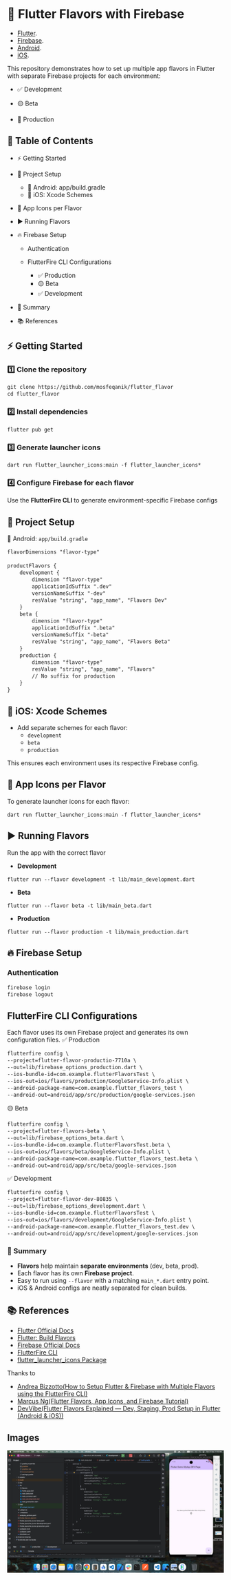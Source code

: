 # 🚀 Flutter Flavors with Firebase
* [Flutter](https://flutter.dev).
* [Firebase](https://firebase.google.com).
* [Android](https://developer.android.com).
* [iOS](https://developer.apple.com/ios/).

This repository demonstrates how to set up multiple app flavors in Flutter with separate Firebase projects for each environment:

* ✅ Development

* 🟡 Beta

* 🔵 Production


## 📑 Table of Contents


* ⚡ Getting Started

* 📂 Project Setup
    * 🔹 Android: app/build.gradle
    * 🔹 iOS: Xcode Schemes
* 🎨 App Icons per Flavor
* ▶️ Running Flavors
* 🔥 Firebase Setup
    * Authentication
    * FlutterFire CLI Configurations

        * ✅ Production
        * 🟡 Beta
        * ✅ Development
* 📖 Summary
* 📚 References

## ⚡ Getting Started

### 1️⃣ Clone the repository

```
git clone https://github.com/mosfeqanik/flutter_flavor
cd flutter_flavor
```
### 2️⃣ Install dependencies

```
flutter pub get
```
### 3️⃣ Generate launcher icons

```
dart run flutter_launcher_icons:main -f flutter_launcher_icons*
```

### 4️⃣ Configure Firebase for each flavor

Use the **FlutterFire CLI** to generate environment-specific Firebase configs

## 📂 Project Setup

🔹 Android: `app/build.gradle`
```
flavorDimensions "flavor-type"

productFlavors {
    development {
        dimension "flavor-type"
        applicationIdSuffix ".dev"
        versionNameSuffix "-dev"
        resValue "string", "app_name", "Flavors Dev"
    }
    beta {
        dimension "flavor-type"
        applicationIdSuffix ".beta"
        versionNameSuffix "-beta"
        resValue "string", "app_name", "Flavors Beta"
    }
    production {
        dimension "flavor-type"
        resValue "string", "app_name", "Flavors"
        // No suffix for production
    }
}
```

## 🔹 iOS: Xcode Schemes
* Add separate schemes for each flavor:
    * `development`
    * `beta`
    * `production`

This ensures each environment uses its respective Firebase config.

## 🎨 App Icons per Flavor
To generate launcher icons for each flavor:
```
dart run flutter_launcher_icons:main -f flutter_launcher_icons*
```
## ▶️ Running Flavors
Run the app with the correct flavor

* **Development**
```
flutter run --flavor development -t lib/main_development.dart
```
* **Beta**
```
flutter run --flavor beta -t lib/main_beta.dart
```
* **Production**
```
flutter run --flavor production -t lib/main_production.dart
```
## 🔥 Firebase Setup
### Authentication
```
firebase login
firebase logout
```
## FlutterFire CLI Configurations
Each flavor uses its own Firebase project and generates its own configuration files.
✅ Production
```
flutterfire config \
--project=flutter-flavor-productio-7710a \
--out=lib/firebase_options_production.dart \
--ios-bundle-id=com.example.flutterFlavorsTest \
--ios-out=ios/flavors/production/GoogleService-Info.plist \
--android-package-name=com.example.flutter_flavors_test \
--android-out=android/app/src/production/google-services.json
```
🟡 Beta
```
flutterfire config \
--project=flutter-flavors-beta \
--out=lib/firebase_options_beta.dart \
--ios-bundle-id=com.example.flutterFlavorsTest.beta \
--ios-out=ios/flavors/beta/GoogleService-Info.plist \
--android-package-name=com.example.flutter_flavors_test.beta \
--android-out=android/app/src/beta/google-services.json
```
✅ Development
```
flutterfire config \
--project=flutter-flavor-dev-80835 \
--out=lib/firebase_options_development.dart \
--ios-bundle-id=com.example.flutterFlavorsTest \
--ios-out=ios/flavors/development/GoogleService-Info.plist \
--android-package-name=com.example.flutter_flavors_test.dev \
--android-out=android/app/src/development/google-services.json

```
### 📖 Summary

* **Flavors** help maintain **separate environments** (dev, beta, prod).
* Each flavor has its own **Firebase project**.
* Easy to run using `--flavor` with a matching `main_*.dart` entry point.
* iOS & Android configs are neatly separated for clean builds.

## 📚 References

* [Flutter Official Docs](https://docs.flutter.dev/)
* [Flutter: Build Flavors](https://docs.flutter.dev/deployment/flavors)
* [Firebase Official Docs](https://firebase.flutter.dev/docs/cli/)
* [FlutterFire CLI](https://docs.flutter.dev/deployment/flavors)
* [flutter_launcher_icons Package ](https://pub.dev/packages/flutter_launcher_icons)

Thanks to
* [Andrea Bizzotto(How to Setup Flutter & Firebase with Multiple Flavors using the FlutterFire CLI)](https://codewithandrea.com/articles/flutter-firebase-multiple-flavors-flutterfire-cli/)
* [Marcus Ng(Flutter Flavors, App Icons, and Firebase Tutorial)](https://www.youtube.com/watch?v=Vhm1Cv2uPko)
* [DevVibe(Flutter Flavors Explained — Dev, Staging, Prod Setup in Flutter (Android & iOS))](https://www.youtube.com/watch?v=EyQfuKvVUGY)
## Images

![This is a preview image of flavor structure by Md Mosfeq Anik.](/assets/detailed_screenshot.png "This is a preview image of flavor structure by Md Mosfeq Anik.")


